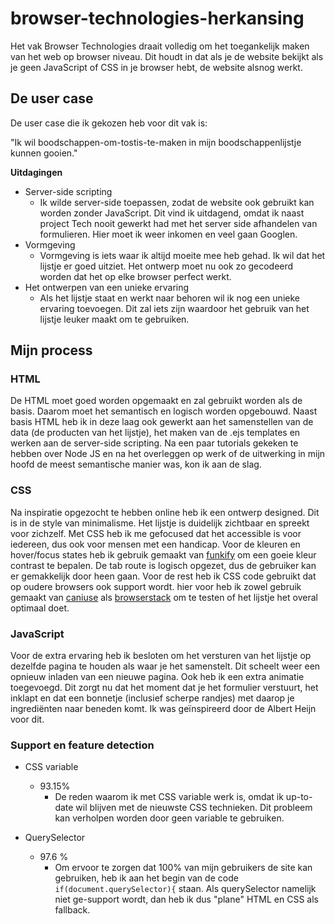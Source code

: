 # browser-technologies-herkansing

Het vak Browser Technologies draait volledig om het toegankelijk maken van het web op browser niveau. Dit houdt in dat als je de website bekijkt als je geen JavaScript of CSS in je browser hebt, de website alsnog werkt.

## De user case
De user case die ik gekozen heb voor dit vak is:

"Ik wil boodschappen-om-tostis-te-maken in mijn boodschappenlijstje kunnen gooien."

**Uitdagingen**
 - Server-side scripting
   - Ik wilde server-side toepassen, zodat de website ook gebruikt kan worden zonder JavaScript. Dit vind ik uitdagend, omdat ik naast project Tech nooit gewerkt had met het server side afhandelen van formulieren. Hier moet ik weer inkomen en veel gaan Googlen.
 - Vormgeving
   - Vormgeving is iets waar ik altijd moeite mee heb gehad. Ik wil dat het lijstje er goed uitziet. Het ontwerp moet nu ook zo gecodeerd worden dat het op elke browser perfect werkt.
 - Het ontwerpen van een unieke ervaring
   - Als het lijstje staat en werkt naar behoren wil ik nog een unieke ervaring toevoegen. Dit zal iets zijn waardoor het gebruik van het lijstje leuker maakt om te gebruiken.
   
## Mijn process
### HTML
De HTML moet goed worden opgemaakt en zal gebruikt worden als de basis. Daarom moet het semantisch en logisch worden opgebouwd. Naast basis HTML heb ik in deze laag ook gewerkt aan het samenstellen van de data (de producten van het lijstje), het maken van de .ejs templates en werken aan de server-side scripting. Na een paar tutorials gekeken te hebben over Node JS en na het overleggen op werk of de uitwerking in mijn hoofd de meest semantische manier was, kon ik aan de slag.


### CSS
Na inspiratie opgezocht te hebben online heb ik een ontwerp designed. Dit is in de style van minimalisme. Het lijstje is duidelijk zichtbaar en spreekt voor zichzelf. Met CSS heb ik me gefocused dat het accessible is voor iedereen, dus ook voor mensen met een handicap.
Voor de kleuren en hover/focus states heb ik gebruik gemaakt van [funkify](https://www.funkify.org/) om een goeie kleur contrast te bepalen. De tab route is logisch opgezet, dus de gebruiker kan er gemakkelijk door heen gaan. Voor de rest heb ik CSS code gebruikt dat op oudere browsers ook support wordt. hier voor heb ik zowel gebruik gemaakt van [caniuse](https://caniuse.com/) als [browserstack](https://www.browserstack.com/) om te testen of het lijstje het overal optimaal doet. 


### JavaScript
Voor de extra ervaring heb ik besloten om het versturen van het lijstje op dezelfde pagina te houden als waar je het samenstelt. Dit scheelt weer een opnieuw inladen van een nieuwe pagina. Ook heb ik een extra animatie toegevoegd. Dit zorgt nu dat het moment dat je het formulier verstuurt, het inklapt en dat een bonnetje (inclusief scherpe randjes) met daarop je ingrediënten naar beneden komt. Ik was geïnspireerd door de Albert Heijn voor dit.

### Support en feature detection
- CSS variable
  - 93.15%
    - De reden waarom ik met CSS variable werk is, omdat ik up-to-date wil blijven met de nieuwste CSS technieken. Dit probleem kan   verholpen worden door geen variable te gebruiken.
    
- QuerySelector
  - 97.6 %
    - Om ervoor te zorgen dat 100% van mijn gebruikers de site kan gebruiken, heb ik aan het begin van de code `if(document.querySelector){` staan. Als querySelector namelijk niet ge-support wordt, dan heb ik dus "plane" HTML en CSS als fallback.    
